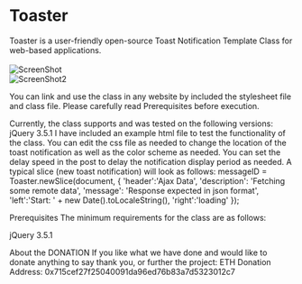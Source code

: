 # Toaster
Toaster is a user-friendly open-source Toast Notification Template Class for web-based applications. 
<br><br>
<img src="https://snipboard.io/KPWvGl.jpg" alt="ScreenShot"><br>
<img src="https://snipboard.io/ZdST2o.jpg" alt="ScreenShot2"><br>

You can link and use the class in any website by included the stylesheet file and class file. Please carefully read Prerequisites before execution.

Currently, the class supports and was tested on the following versions:
jQuery 3.5.1
I have included an example html file to test the functionality of the class. You can edit the css file as needed to change the location of the toast notification as well as the color scheme as needed.
You can set the delay speed in the post to delay the notification display period as needed.
A typical slice (new toast notification) will look as follows:
messageID = Toaster.newSlice(document, 
            {
                'header':'Ajax Data',
                'description': 'Fetching some remote data',
                'message': 'Response expected in json format',
                'left':'Start: ' + new Date().toLocaleString(),
                'right':'loading'
            });


Prerequisites
The minimum requirements for the class are as follows:

jQuery 3.5.1

About the DONATION
If you like what we have done and would like to donate anything to say thank you, or further the project:
ETH Donation Address: 0x715cef27f25040091da96ed76b83a7d5323012c7


